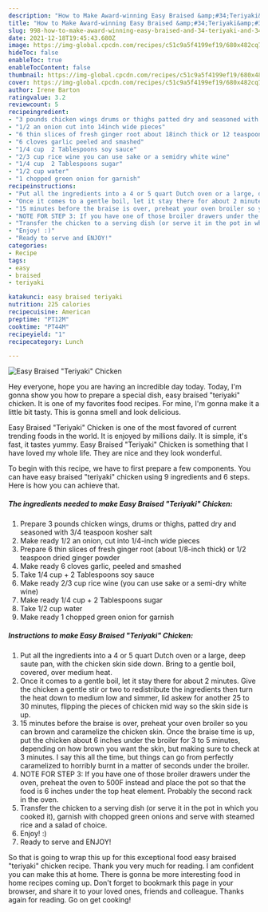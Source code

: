```yaml
---
description: "How to Make Award-winning Easy Braised &amp;#34;Teriyaki&amp;#34; Chicken"
title: "How to Make Award-winning Easy Braised &amp;#34;Teriyaki&amp;#34; Chicken"
slug: 998-how-to-make-award-winning-easy-braised-and-34-teriyaki-and-34-chicken
date: 2021-12-18T19:45:43.680Z
image: https://img-global.cpcdn.com/recipes/c51c9a5f4199ef19/680x482cq70/easy-braised-teriyaki-chicken-recipe-main-photo.jpg
hideToc: false
enableToc: true
enableTocContent: false
thumbnail: https://img-global.cpcdn.com/recipes/c51c9a5f4199ef19/680x482cq70/easy-braised-teriyaki-chicken-recipe-main-photo.jpg
cover: https://img-global.cpcdn.com/recipes/c51c9a5f4199ef19/680x482cq70/easy-braised-teriyaki-chicken-recipe-main-photo.jpg
author: Irene Barton
ratingvalue: 3.2
reviewcount: 5
recipeingredient:
- "3 pounds chicken wings drums or thighs patted dry and seasoned with 34 teaspoon kosher salt"
- "1/2 an onion cut into 14inch wide pieces"
- "6 thin slices of fresh ginger root about 18inch thick or 12 teaspoon dried ginger powder"
- "6 cloves garlic peeled and smashed"
- "1/4 cup  2 Tablespoons soy sauce"
- "2/3 cup rice wine you can use sake or a semidry white wine"
- "1/4 cup  2 Tablespoons sugar"
- "1/2 cup water"
- "1 chopped green onion for garnish"
recipeinstructions:
- "Put all the ingredients into a 4 or 5 quart Dutch oven or a large, deep saute pan, with the chicken skin side down. Bring to a gentle boil, covered, over medium heat."
- "Once it comes to a gentle boil, let it stay there for about 2 minutes. Give the chicken a gentle stir or two to redistribute the ingredients then turn the heat down to medium low and simmer, lid askew for another 25 to 30 minutes, flipping the pieces of chicken mid way so the skin side is up."
- "15 minutes before the braise is over, preheat your oven broiler so you can brown and caramelize the chicken skin. Once the braise time is up, put the chicken about 6 inches under the broiler for 3 to 5 minutes, depending on how brown you want the skin, but making sure to check at 3 minutes. I say this all the time, but things can go from perfectly caramelized to horribly burnt in a matter of seconds under the broiler."
- "NOTE FOR STEP 3: If you have one of those broiler drawers under the oven, preheat the oven to 500F instead and place the pot so that the food is 6 inches under the top heat element. Probably the second rack in the oven."
- "Transfer the chicken to a serving dish (or serve it in the pot in which you cooked it), garnish with chopped green onions and serve with steamed rice and a salad of choice."
- "Enjoy! :)"
- "Ready to serve and ENJOY!"
categories:
- Recipe
tags:
- easy
- braised
- teriyaki

katakunci: easy braised teriyaki 
nutrition: 225 calories
recipecuisine: American
preptime: "PT12M"
cooktime: "PT44M"
recipeyield: "1"
recipecategory: Lunch

---
```



![Easy Braised &#34;Teriyaki&#34; Chicken](https://img-global.cpcdn.com/recipes/c51c9a5f4199ef19/680x482cq70/easy-braised-teriyaki-chicken-recipe-main-photo.jpg)

Hey everyone, hope you are having an incredible day today. Today, I'm gonna show you how to prepare a special dish, easy braised &#34;teriyaki&#34; chicken. It is one of my favorites food recipes. For mine, I'm gonna make it a little bit tasty. This is gonna smell and look delicious.



Easy Braised &#34;Teriyaki&#34; Chicken is one of the most favored of current trending foods in the world. It is enjoyed by millions daily. It is simple, it's fast, it tastes yummy. Easy Braised &#34;Teriyaki&#34; Chicken is something that I have loved my whole life. They are nice and they look wonderful.


To begin with this recipe, we have to first prepare a few components. You can have easy braised &#34;teriyaki&#34; chicken using 9 ingredients and 6 steps. Here is how you can achieve that.

<!--inarticleads1-->

##### The ingredients needed to make Easy Braised &#34;Teriyaki&#34; Chicken:

1. Prepare 3 pounds chicken wings, drums or thighs, patted dry and seasoned with 3/4 teaspoon kosher salt
1. Make ready 1/2 an onion, cut into 1/4-inch wide pieces
1. Prepare 6 thin slices of fresh ginger root (about 1/8-inch thick) or 1/2 teaspoon dried ginger powder
1. Make ready 6 cloves garlic, peeled and smashed
1. Take 1/4 cup + 2 Tablespoons soy sauce
1. Make ready 2/3 cup rice wine (you can use sake or a semi-dry white wine)
1. Make ready 1/4 cup + 2 Tablespoons sugar
1. Take 1/2 cup water
1. Make ready 1 chopped green onion for garnish




<!--inarticleads2-->

##### Instructions to make Easy Braised &#34;Teriyaki&#34; Chicken:

1. Put all the ingredients into a 4 or 5 quart Dutch oven or a large, deep saute pan, with the chicken skin side down. Bring to a gentle boil, covered, over medium heat.
1. Once it comes to a gentle boil, let it stay there for about 2 minutes. Give the chicken a gentle stir or two to redistribute the ingredients then turn the heat down to medium low and simmer, lid askew for another 25 to 30 minutes, flipping the pieces of chicken mid way so the skin side is up.
1. 15 minutes before the braise is over, preheat your oven broiler so you can brown and caramelize the chicken skin. Once the braise time is up, put the chicken about 6 inches under the broiler for 3 to 5 minutes, depending on how brown you want the skin, but making sure to check at 3 minutes. I say this all the time, but things can go from perfectly caramelized to horribly burnt in a matter of seconds under the broiler.
1. NOTE FOR STEP 3: If you have one of those broiler drawers under the oven, preheat the oven to 500F instead and place the pot so that the food is 6 inches under the top heat element. Probably the second rack in the oven.
1. Transfer the chicken to a serving dish (or serve it in the pot in which you cooked it), garnish with chopped green onions and serve with steamed rice and a salad of choice.
1. Enjoy! :)
1. Ready to serve and ENJOY!



So that is going to wrap this up for this exceptional food easy braised &#34;teriyaki&#34; chicken recipe. Thank you very much for reading. I am confident you can make this at home. There is gonna be more interesting food in home recipes coming up. Don't forget to bookmark this page in your browser, and share it to your loved ones, friends and colleague. Thanks again for reading. Go on get cooking!
